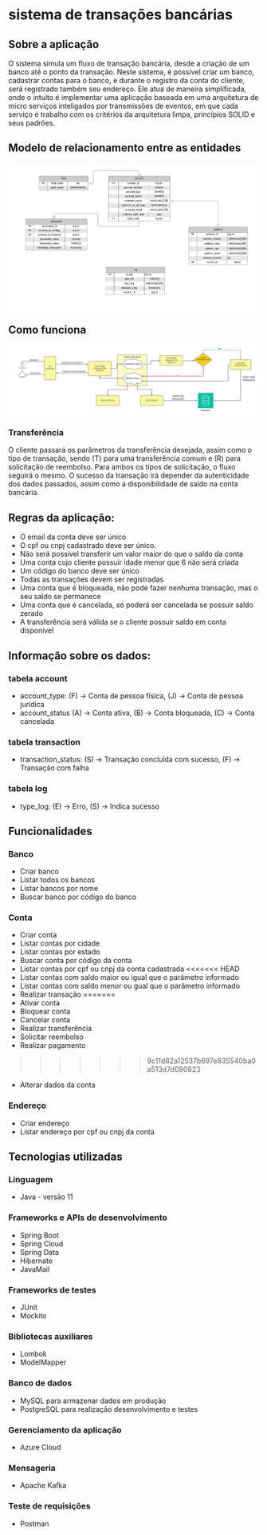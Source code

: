 # sistema de transações bancárias

## Sobre a aplicação

O sistema simula um fluxo de transação bancária, desde a criação de um banco até o ponto da transação. Neste sistema, 
é possível criar um banco, cadastrar contas para o banco, e durante o registro da conta do cliente, será registrado também
seu endereço.
 Ele atua de maneira simplificada, onde o intuito é implementar uma aplicação baseada em uma arquitetura de micro 
serviços inteligados por transmissões de eventos, em que cada serviço é trabalho com os critérios da arquitetura limpa, 
princípios SOLID e seus padrões.



## Modelo de relacionamento entre as entidades
![entity-relationship-model](entity-relationship-model1.3.jpeg)


## Como funciona

![transaction-flux](transaction-flux.jpeg)

### Transferência

O cliente passará os parâmetros da transferência desejada, assim como o tipo de transação, sendo (T) para uma 
transferência comum e (R) para solicitação de reembolso. Para ambos os tipos de solicitação, o fluxo seguirá o mesmo.
 O sucesso da transação irá depender da autenticidade dos dados passados, assim como a disponibilidade de saldo na conta
bancária. 

## Regras da aplicação:

- O email da conta deve ser único
- O cpf ou cnpj cadastrado deve ser único.
- Não será possível transferir um valor maior do que o saldo da conta
- Uma conta cujo cliente possuir idade menor que 6 não será criada
- Um código do banco deve ser único
- Todas as transações devem ser registradas
- Uma conta que é bloqueada, não pode fazer nenhuma transação, mas o seu saldo se permanece
- Uma conta que é cancelada, só poderá ser cancelada se possuir saldo zerado
- A transferência será válida se o cliente possuir saldo em conta disponível



## Informação sobre os dados:
### tabela account

- account_type: (F) -> Conta de pessoa física, (J) -> Conta de pessoa jurídica
- account_status (A) -> Conta ativa, (B) -> Conta bloqueada, (C) -> Conta cancelada

### tabela transaction

- transaction_status: (S) -> Transação concluída com sucesso, (F) -> Transação com falha

### tabela log

- type_log: (E) -> Erro, (S) -> Indica sucesso

## Funcionalidades
### Banco
- Criar banco
- Listar todos os bancos
- Listar bancos por nome
- Buscar banco por código do banco


### Conta
- Criar conta
- Listar contas por cidade
- Listar contas por estado
- Buscar conta por código da conta
- Listar contas por cpf ou cnpj da conta cadastrada
<<<<<<< HEAD
- Listar contas com saldo maior ou igual que o parâmetro informado
- Listar contas com saldo menor ou gual que o parâmetro informado
- Realizar transação
=======
- Ativar conta
- Bloquear conta
- Cancelar conta
- Realizar transferência
- Solicitar reembolso
- Realizar pagamento
>>>>>>> 9c11d82a12537b697e835540ba0a513d7d090823
- Alterar dados da conta

### Endereço
- Criar endereço
- Listar endereço por cpf ou cnpj da conta



## Tecnologias utilizadas

### Linguagem
- Java - versão 11

### Frameworks e APIs de desenvolvimento
- Spring Boot
- Spring Cloud
- Spring Data
- Hibernate
- JavaMail

### Frameworks de testes
- JUnit
- Mockito

### Bibliotecas auxiliares
- Lombok
- ModelMapper

### Banco de dados
- MySQL para armazenar dados em produção
- PostgreSQL para realização desenvolvimento e testes

### Gerenciamento da aplicação
- Azure Cloud

### Mensageria
- Apache Kafka

### Teste de requisições
- Postman
